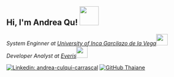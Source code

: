 <h2> Hi, I'm Andrea Qu! <img src="https://media.giphy.com/media/mGcNjsfWAjY5AEZNw6/giphy.gif" width="50"></h2>

<p><em>System Enginner at <a href="http://www.unb.br">University of Inca Garcilazo de la Vega</a><img src="https://media.giphy.com/media/fYSnHlufseco8Fh93Z/giphy.gif" width="30"></br>Developer Analyst at <a href="https://www.everis.com/peru/es/home-peru">Everis</a><img src="https://media.giphy.com/media/WUlplcMpOCEmTGBtBW/giphy.gif" width="30">
</em></p>


[![Linkedin: andrea-culqui-carrascal](https://img.shields.io/badge/-andrea-blue?style=flat-square&logo=Linkedin&logoColor=white&link=https://www.linkedin.com/in/andrea-culqui-carrascal/)](https://www.linkedin.com/in/andrea-culqui-carrascal/)
[![GitHub Thaiane](https://img.shields.io/github/followers/thaiane?label=follow&style=social)](https://github.com/Thaiane)
